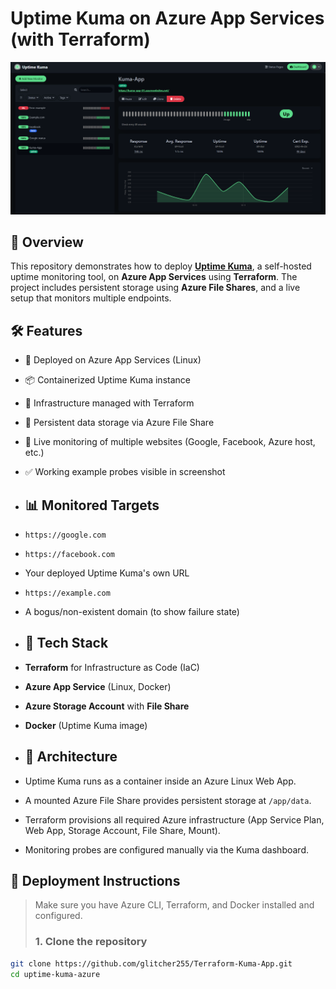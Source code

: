 # Uptime Kuma on Azure App Services (with Terraform)
![Monitoring Probes](/assets/kuma-sc4.png)
## 📘 Overview
This repository demonstrates how to deploy [**Uptime Kuma**](https://github.com/louislam/uptime-kuma), a self-hosted uptime monitoring tool, on **Azure App Services** using **Terraform**. The project includes persistent storage using **Azure File Shares**, and a live setup that monitors multiple endpoints.
## 🛠️ Features

- 🚀 Deployed on Azure App Services (Linux)
- 📦 Containerized Uptime Kuma instance
- 🧱 Infrastructure managed with Terraform
- 💾 Persistent data storage via Azure File Share
- 👀 Live monitoring of multiple websites (Google, Facebook, Azure host, etc.)
- ✅ Working example probes visible in screenshot
- ## 📊 Monitored Targets

- `https://google.com`
- `https://facebook.com`
- Your deployed Uptime Kuma's own URL
- `https://example.com`
- A bogus/non-existent domain (to show failure state)
- ## 🧰 Tech Stack

- **Terraform** for Infrastructure as Code (IaC)
- **Azure App Service** (Linux, Docker)
- **Azure Storage Account** with **File Share**
- **Docker** (Uptime Kuma image)
- ## 🧱 Architecture

- Uptime Kuma runs as a container inside an Azure Linux Web App.
- A mounted Azure File Share provides persistent storage at `/app/data`.
- Terraform provisions all required Azure infrastructure (App Service Plan, Web App, Storage Account, File Share, Mount).
- Monitoring probes are configured manually via the Kuma dashboard.
## 🚀 Deployment Instructions

> Make sure you have Azure CLI, Terraform, and Docker installed and configured.
> ### 1. Clone the repository

```bash
git clone https://github.com/glitcher255/Terraform-Kuma-App.git
cd uptime-kuma-azure
